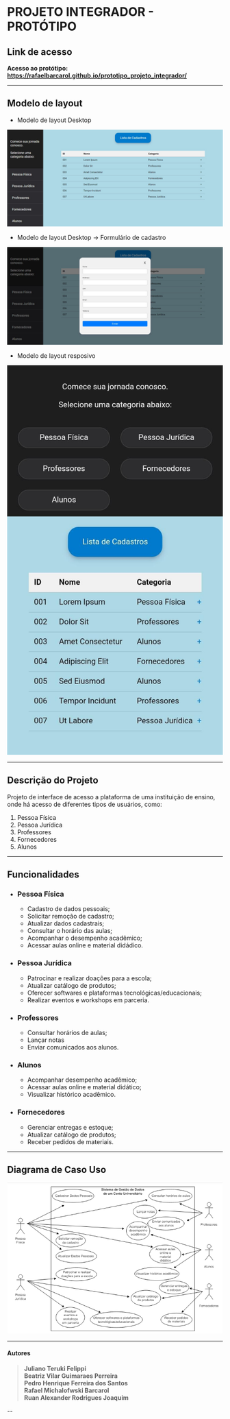 ﻿# PROJETO INTEGRADOR - PROTÓTIPO

## Link de acesso

**Acesso ao protótipo: <https://rafaelbarcarol.github.io/prototipo_projeto_integrador/>** 

---
## Modelo de layout

- Modelo de layout Desktop
  

![Modelo de layour Desktop](https://raw.githubusercontent.com/rafaelbarcarol/prototipo_projeto_integrador/main/img/modelo_prototipo_desktop.jpg)

- Modelo de layout Desktop → Formulário de cadastro
  
![Modelo de layout Desktop Formulário de cadastro](https://raw.githubusercontent.com/rafaelbarcarol/prototipo_projeto_integrador/main/img/modelo_prototipo_desktop_formulario_de_cadastro.jpg)

- Modelo de layout resposivo

![Modelo de layout resposivo](https://raw.githubusercontent.com/rafaelbarcarol/prototipo_projeto_integrador/main/img/modelo_prototipo_mobile.jpg)

---

## Descrição do Projeto

Projeto de interface de acesso a plataforma de uma instituição de ensino, onde há acesso de diferentes tipos de usuários, como: 

1. Pessoa Física
2. Pessoa Jurídica
3. Professores
4. Fornecedores
5. Alunos

---

## Funcionalidades

- ### Pessoa Física

  - Cadastro de dados pessoais;
  - Solicitar remoção de cadastro;
  - Atualizar dados cadastrais;
  - Consultar o horário das aulas;
  - Acompanhar o desempenho acadêmico;
  - Acessar aulas online e material didádico.


- ### Pessoa Jurídica

  - Patrocinar e realizar doações para a escola;
  - Atualizar catálogo de produtos;
  - Oferecer softwares e plataformas tecnológicas/educacionais;
  - Realizar eventos e workshops em parceria.

- ### Professores

  - Consultar horários de aulas;
  - Lançar notas
  - Enviar comunicados aos alunos.

- ### Alunos

  - Acompanhar desempenho acadêmico;
  - Acessar aulas online e material didático;
  - Visualizar histórico acadêmico.

- ### Fornecedores

  - Gerenciar entregas e estoque;
  - Atualizar catálogo de produtos;
  - Receber pedidos de materiais.

---

## Diagrama de Caso Uso

![Diagrama](https://raw.githubusercontent.com/rafaelbarcarol/prototipo_projeto_integrador/main/img/diagrama_de_caso_uso.png)


---

#### Autores

> **Juliano Teruki Felippi**  
 **Beatriz Vilar Guimaraes Perreira**  
 **Pedro Henrique Ferreira dos Santos**  
 **Rafael Michalofwski Barcarol**  
 **Ruan Alexander Rodrigues Joaquim**
 
 --
